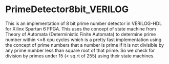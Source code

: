 # PrimeDetector8bit_VERILOG
This is an implementation of 8 bit prime number detector in VERILOG-HDL for Xilinx Spartan 6 FPGA. This uses the concept of state machine from Theory of Automata (Deterministic Finite Automata) to determine prime number within &lt;=8 cpu cycles which is a pretty fast implementation using the concept of prime numbers that a number is prime if it is not divisible by any prime number less than square root of that prime. So we check for division by primes under 15 (&lt; sq.rt of 255) using their state machines.
